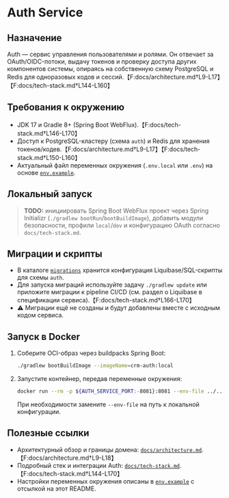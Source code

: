 # Auth Service

## Назначение
Auth — сервис управления пользователями и ролями. Он отвечает за OAuth/OIDC-потоки, выдачу токенов и проверку доступа других компонентов системы, опираясь на собственную схему PostgreSQL и Redis для одноразовых кодов и сессий.【F:docs/architecture.md†L9-L17】【F:docs/tech-stack.md†L144-L160】

## Требования к окружению
- JDK 17 и Gradle 8+ (Spring Boot WebFlux).【F:docs/tech-stack.md†L146-L170】
- Доступ к PostgreSQL-кластеру (схема `auth`) и Redis для хранения токенов/кодев.【F:docs/architecture.md†L9-L17】【F:docs/tech-stack.md†L150-L160】
- Актуальный файл переменных окружения (`.env.local` или `.env`) на основе [`env.example`](../../env.example).

## Локальный запуск
> **TODO:** инициировать Spring Boot WebFlux проект через Spring Initializr (`./gradlew bootRun`/`bootBuildImage`), добавить модули безопасности, профили `local`/`dev` и конфигурацию OAuth согласно `docs/tech-stack.md`.

## Миграции и скрипты
- В каталоге [`migrations`](migrations/) хранится конфигурация Liquibase/SQL-скрипты для схемы `auth`.
- Для запуска миграций используйте задачу `./gradlew update` или приложите миграции к pipeline CI/CD (см. раздел о Liquibase в спецификации сервиса).【F:docs/tech-stack.md†L166-L170】
- ⚠️ Миграции ещё не созданы и будут добавлены вместе с исходным кодом сервиса.

## Запуск в Docker
1. Соберите OCI-образ через buildpacks Spring Boot:
   ```bash
   ./gradlew bootBuildImage --imageName=crm-auth:local
   ```
2. Запустите контейнер, передав переменные окружения:
   ```bash
   docker run --rm -p ${AUTH_SERVICE_PORT:-8081}:8081 --env-file ../../env.example crm-auth:local
   ```
   При необходимости замените `--env-file` на путь к локальной конфигурации.

## Полезные ссылки
- Архитектурный обзор и границы домена: [`docs/architecture.md`](../../docs/architecture.md).【F:docs/architecture.md†L9-L18】
- Подробный стек и интеграции Auth: [`docs/tech-stack.md`](../../docs/tech-stack.md#auth).【F:docs/tech-stack.md†L144-L170】
- Настройки переменных окружения описаны в [`env.example`](../../env.example) с отсылкой на этот README.
